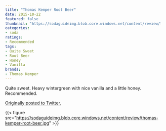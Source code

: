 ```yaml
---
title: "Thomas Kemper Root Beer"
date: 2015-10-22
featured: false
thumbnail: "https://sodaguideimg.blob.core.windows.net/content/review/thumbs/thomas-kemper-root-beer.jpg"
categories:
- soda
ratings:
- Recommended
tags:
- Quite Sweet
- Root Beer
- Honey
- Vanilla
brands:
- Thomas Kemper
---
```


Quite sweet. Heavy wintergreen with nice vanilla and a little honey. Recommended. 

[Originally posted to Twitter.](https://twitter.com/Cavorter/status/657265222940426240)

{{< figure src="https://sodaguideimg.blob.core.windows.net/content/review/thomas-kemper-root-beer.jpg" >}}
